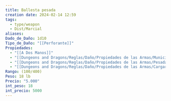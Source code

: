 ```yaml
---
title: Ballesta pesada
creation date: 2024-02-14 12:59
tags:
  - type/weapon
  - Dist/Marcial
aliases: 
Dado_de_Daño: 1d10
Tipo_de_Daño: "[[Perforante]]"
Propiedades:
  - "[[A Dos Manos]]"
  - "[[Dungeons and Dragons/Reglas/Daño/Propiedades de las Armas/Munición]]"
  - "[[Dungeons and Dragons/Reglas/Daño/Propiedades de las Armas/Pesada]]"
  - "[[Dungeons and Dragons/Reglas/Daño/Propiedades de las Armas/Cargar]]"
Rango: (100/400)
Peso: 18 lb
Precio: "5.000"
int_peso: 18
int_precio: 5000
---
```


